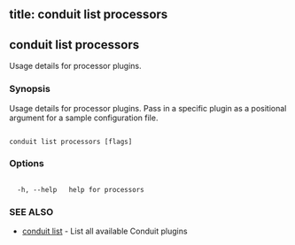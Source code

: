 title: conduit list processors
---
## conduit list processors



Usage details for processor plugins.



### Synopsis



Usage details for processor plugins. Pass in a specific plugin as a positional argument for a sample configuration file.



```

conduit list processors [flags]

```



### Options



```

  -h, --help   help for processors

```



### SEE ALSO



* [conduit list](../../list/list/)	 - List all available Conduit plugins



